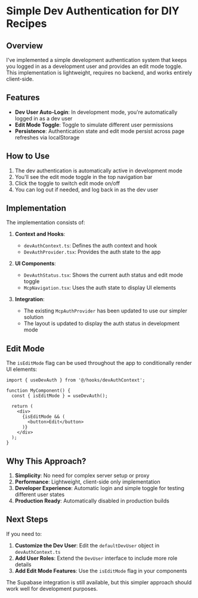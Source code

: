 # Simple Dev Authentication for DIY Recipes

## Overview

I've implemented a simple development authentication system that keeps you logged in as a development user and provides an edit mode toggle. This implementation is lightweight, requires no backend, and works entirely client-side.

## Features

- **Dev User Auto-Login**: In development mode, you're automatically logged in as a dev user
- **Edit Mode Toggle**: Toggle to simulate different user permissions
- **Persistence**: Authentication state and edit mode persist across page refreshes via localStorage

## How to Use

1. The dev authentication is automatically active in development mode
2. You'll see the edit mode toggle in the top navigation bar
3. Click the toggle to switch edit mode on/off
4. You can log out if needed, and log back in as the dev user

## Implementation

The implementation consists of:

1. **Context and Hooks**:
   - `devAuthContext.ts`: Defines the auth context and hook
   - `DevAuthProvider.tsx`: Provides the auth state to the app

2. **UI Components**:
   - `DevAuthStatus.tsx`: Shows the current auth status and edit mode toggle
   - `McpNavigation.tsx`: Uses the auth state to display UI elements

3. **Integration**:
   - The existing `McpAuthProvider` has been updated to use our simpler solution
   - The layout is updated to display the auth status in development mode

## Edit Mode

The `isEditMode` flag can be used throughout the app to conditionally render UI elements:

```tsx
import { useDevAuth } from '@/hooks/devAuthContext';

function MyComponent() {
  const { isEditMode } = useDevAuth();
  
  return (
    <div>
      {isEditMode && (
        <button>Edit</button>
      )}
    </div>
  );
}
```

## Why This Approach?

1. **Simplicity**: No need for complex server setup or proxy
2. **Performance**: Lightweight, client-side only implementation
3. **Developer Experience**: Automatic login and simple toggle for testing different user states
4. **Production Ready**: Automatically disabled in production builds

## Next Steps

If you need to:

1. **Customize the Dev User**: Edit the `defaultDevUser` object in `devAuthContext.ts`
2. **Add User Roles**: Extend the `DevUser` interface to include more role details
3. **Add Edit Mode Features**: Use the `isEditMode` flag in your components

The Supabase integration is still available, but this simpler approach should work well for development purposes.